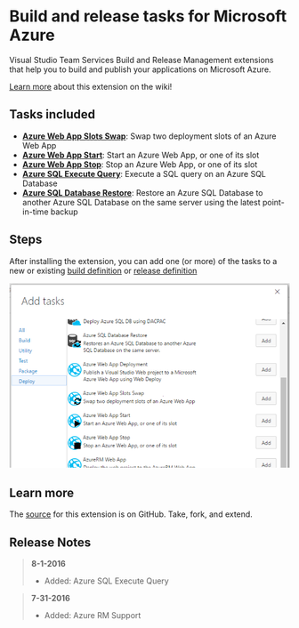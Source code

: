 # Build and release tasks for Microsoft Azure

Visual Studio Team Services Build and Release Management extensions that help you to build and publish your applications on Microsoft Azure.

[Learn more](https://github.com/geeklearningio/gl-vsts-tasks-azure/wiki) about this extension on the wiki!

## Tasks included

* **[Azure Web App Slots Swap](https://github.com/geeklearningio/gl-vsts-tasks-azure/wiki/Azure-Web-App-Slots-Swap)**: Swap two deployment slots of an Azure Web App
* **[Azure Web App Start](https://github.com/geeklearningio/gl-vsts-tasks-azure/wiki/Azure-Web-App-Start)**: Start an Azure Web App, or one of its slot
* **[Azure Web App Stop](https://github.com/geeklearningio/gl-vsts-tasks-azure/wiki/Azure-Web-App-Stop)**: Stop an Azure Web App, or one of its slot
* **[Azure SQL Execute Query](https://github.com/geeklearningio/gl-vsts-tasks-azure/wiki/Azure-SQL-Execute-Query)**: Execute a SQL query on an Azure SQL Database
* **[Azure SQL Database Restore](https://github.com/geeklearningio/gl-vsts-tasks-azure/wiki/Azure-SQL-Database-Restore)**: Restore an Azure SQL Database to another Azure SQL Database on the same server using the latest point-in-time backup

## Steps

After installing the extension, you can add one (or more) of the tasks to a new or existing [build definition](https://www.visualstudio.com/en-us/docs/build/define/create) or [release definition](https://www.visualstudio.com/en-us/docs/release/author-release-definition/more-release-definition)

![add-task](Screenshots/Add-Tasks.png)

## Learn more

The [source](https://github.com/geeklearningio/gl-vsts-tasks-azure) for this extension is on GitHub. Take, fork, and extend.

## Release Notes

> **8-1-2016**
> - Added: Azure SQL Execute Query

> **7-31-2016**
> - Added: Azure RM Support
